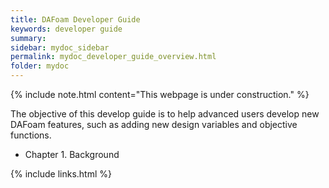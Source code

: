 ```yaml
---
title: DAFoam Developer Guide
keywords: developer guide
summary: 
sidebar: mydoc_sidebar
permalink: mydoc_developer_guide_overview.html
folder: mydoc
---
```


{% include note.html content="This webpage is under construction." %}

The objective of this develop guide is to help advanced users develop new DAFoam features, such as adding new design variables and objective functions.

- Chapter 1. Background

{% include links.html %}

